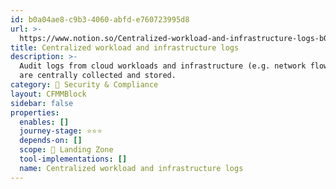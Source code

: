 ```yaml
---
id: b0a04ae8-c9b3-4060-abfd-e760723995d8
url: >-
  https://www.notion.so/Centralized-workload-and-infrastructure-logs-b0a04ae8c9b34060abfde760723995d8
title: Centralized workload and infrastructure logs
description: >-
  Audit logs from cloud workloads and infrastructure (e.g. network flow logs)
  are centrally collected and stored. 
category: 🔖 Security & Compliance
layout: CFMMBlock
sidebar: false
properties:
  enables: []
  journey-stage: ⭐️⭐️⭐️
  depends-on: []
  scope: 🛬 Landing Zone
  tool-implementations: []
  name: Centralized workload and infrastructure logs
---
```


